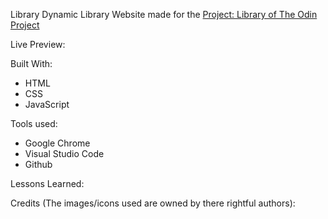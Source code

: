 Library
Dynamic Library Website made for the [Project: Library of The Odin Project](https://www.theodinproject.com/lessons/node-path-javascript-library)

Live Preview:

Built With:

- HTML
- CSS
- JavaScript

Tools used:

- Google Chrome
- Visual Studio Code
- Github

Lessons Learned:

Credits (The images/icons used are owned by there rightful authors):
